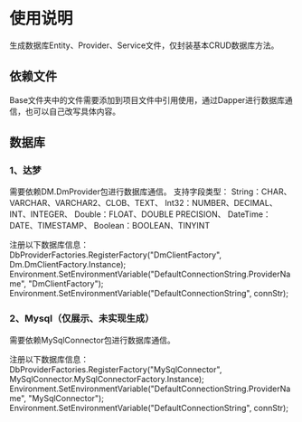 # 使用说明

生成数据库Entity、Provider、Service文件，仅封装基本CRUD数据库方法。

## 依赖文件

Base文件夹中的文件需要添加到项目文件中引用使用，通过Dapper进行数据库通信，也可以自己改写具体内容。

## 数据库

### 1、达梦

需要依赖DM.DmProvider包进行数据库通信。
支持字段类型：
String：CHAR、VARCHAR、VARCHAR2、CLOB、TEXT、
Int32：NUMBER、DECIMAL、INT、INTEGER、
Double：FLOAT、DOUBLE PRECISION、
DateTime：DATE、TIMESTAMP、
Boolean：BOOLEAN、TINYINT

注册以下数据库信息：
DbProviderFactories.RegisterFactory("DmClientFactory", Dm.DmClientFactory.Instance);
Environment.SetEnvironmentVariable("DefaultConnectionString.ProviderName", "DmClientFactory");
            Environment.SetEnvironmentVariable("DefaultConnectionString", connStr);

### 2、Mysql（仅展示、未实现生成）

需要依赖MySqlConnector包进行数据库通信。

注册以下数据库信息：
DbProviderFactories.RegisterFactory("MySqlConnector", MySqlConnector.MySqlConnectorFactory.Instance);
Environment.SetEnvironmentVariable("DefaultConnectionString.ProviderName", "MySqlConnector");
            Environment.SetEnvironmentVariable("DefaultConnectionString", connStr);
